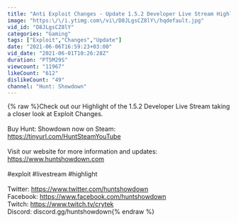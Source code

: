 ```yaml
---
title: "Anti Exploit Changes - Update 1.5.2 Developer Live Stream Highlight"
image: "https:\/\/i.ytimg.com\/vi\/D8JLgsCZ8lY\/hqdefault.jpg"
vid_id: "D8JLgsCZ8lY"
categories: "Gaming"
tags: ["Exploit","Changes","Update"]
date: "2021-06-06T16:59:23+03:00"
vid_date: "2021-06-01T10:26:28Z"
duration: "PT5M29S"
viewcount: "11967"
likeCount: "612"
dislikeCount: "49"
channel: "Hunt: Showdown"
---
```

{% raw %}Check out our Highlight of the 1.5.2 Developer Live Stream taking a closer look at Exploit Changes.<br /><br />Buy Hunt: Showdown now on Steam:  <br /><a rel="nofollow" target="blank" href="https://tinyurl.com/HuntSteamYouTube">https://tinyurl.com/HuntSteamYouTube</a><br /><br />Visit our website for more information and updates: <a rel="nofollow" target="blank" href="https://www.huntshowdown.com">https://www.huntshowdown.com</a><br /><br />#exploit #livestream #highlight<br /><br />Twitter: <a rel="nofollow" target="blank" href="https://www.twitter.com/huntshowdown">https://www.twitter.com/huntshowdown</a><br />Facebook: <a rel="nofollow" target="blank" href="https://www.facebook.com/huntshowdown">https://www.facebook.com/huntshowdown</a><br />Twitch: <a rel="nofollow" target="blank" href="https://www.twitch.tv/crytek">https://www.twitch.tv/crytek</a><br />Discord: discord.gg/huntshowdown{% endraw %}
